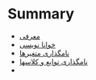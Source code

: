 # Summary

* [معرفی](README.md)
* [خوانا نویسی](chapter1.md)
* [نامگذاری متغیرها](chapter2.md)
* [نامگذاری توابع و کلاسها](chapter3.md)
* 



